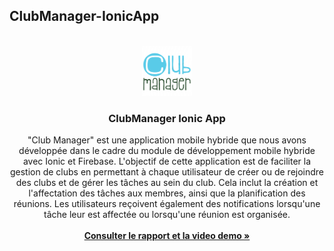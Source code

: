 ## ClubManager-IonicApp
<!-- PROJECT LOGO -->
<br />
<div align="center">
  <a href="https://github.com/othneildrew/Best-README-Template">
    <img src="logo.png" alt="Logo" width="80" height="80">
  </a>

  <h3 align="center">ClubManager Ionic App</h3>

  <p align="center">
    "Club Manager" est une application mobile hybride que nous avons développée dans le cadre
    du module de développement mobile hybride avec Ionic et Firebase. 
        L'objectif de cette
    application est de faciliter la gestion de clubs en permettant à chaque utilisateur de créer ou
    de rejoindre des clubs et de gérer les tâches au sein du club. Cela inclut la création et
    l'affectation des tâches aux membres, ainsi que la planification des réunions. Les utilisateurs
    reçoivent également des notifications lorsqu'une tâche leur est affectée ou lorsqu'une réunion
    est organisée.
    <br />
    <br />
    <a target="_blank" href="https://drive.google.com/drive/folders/1iQRKdZBFc8rpf4Dl5opbdX2CiabqeyDD"><strong>Consulter le rapport et la video demo »</strong></a>
    <br />
  </p>
</div>
